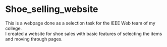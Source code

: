 # Shoe_selling_website
This is a webpage done as a selection task for the IEEE Web team of my college.     
I created a website for shoe sales with basic features of selecting the items and moving through pages. 
